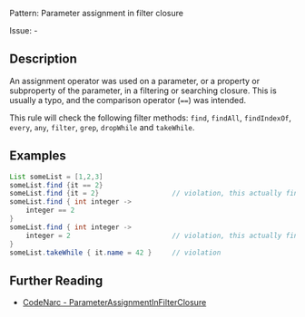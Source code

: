 Pattern: Parameter assignment in filter closure

Issue: -

## Description

An assignment operator was used on a parameter, or a property or subproperty of the parameter, in a filtering or searching closure. This is usually a typo, and the comparison operator (`==`) was intended.

This rule will check the following filter methods: `find`, `findAll`, `findIndexOf`, `every`, `any`, `filter`, `grep`, `dropWhile` and `takeWhile`.

## Examples

```java
List someList = [1,2,3]
someList.find {it == 2}
someList.find {it = 2}                  // violation, this actually finds 1 instead.
someList.find { int integer ->
	integer == 2
}
someList.find { int integer ->
	integer = 2                         // violation, this actually finds 1 instead.
}
someList.takeWhile { it.name = 42 }     // violation
```

## Further Reading

* [CodeNarc - ParameterAssignmentInFilterClosure](https://codenarc.org/codenarc-rules-basic.html#parameterassignmentinfilterclosure-rule)